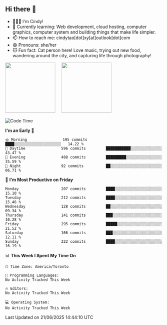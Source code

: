 ## Hi there 👋

<!--
**xinyue296/xinyue296** is a ✨ _special_ ✨ repository because its `README.md` (this file) appears on your GitHub profile.

Here are some ideas to get you started:

- 🔭 I’m currently working on ...
- 🌱 I’m currently learning ...
- 👯 I’m looking to collaborate on ...
- 🤔 I’m looking for help with ...
- 💬 Ask me about ...
- 📫 How to reach me: ...
- 😄 Pronouns: ...
- ⚡ Fun fact: ...
-->
- 👩🏻‍💻 I'm Cindy!
- 🌱 Currently learning: Web development, cloud hosting, computer graphics, computer system and building things that make life simpler.
- 📫 How to reach me: cindytao[dot]xy[at]outlook[dot]com
- 😄 Pronouns: she/her
- 🐱 Fun fact: Cat person here! Love music, trying out new food, wandering around the city, and capturing life through photography!

<!--Github Status: start-->
<div align="left">
  <img height="160em" src="https://github-readme-stats-topaz-two-25.vercel.app/api?username=xinyue296&theme=react&show_icons=true&count_private=true&include_orgs=true&hide=contribs,issues" />
    &nbsp;&nbsp;&nbsp;
  <img height="160em" src="https://github-readme-stats-cindy-taos-projects.vercel.app/api/top-langs/?username=xinyue296&theme=react&count_private=true&include_orgs=true&layout=compact" />
</div>
<!-- Github Status: end-->

<!--START_SECTION:waka-->
![Code Time](http://img.shields.io/badge/Code%20Time-294%20hrs%2036%20mins-blue)

**I'm an Early 🐤** 

```text
🌞 Morning                195 commits         ████░░░░░░░░░░░░░░░░░░░░░   14.22 % 
🌆 Daytime                596 commits         ███████████░░░░░░░░░░░░░░   43.47 % 
🌃 Evening                488 commits         █████████░░░░░░░░░░░░░░░░   35.59 % 
🌙 Night                  92 commits          ██░░░░░░░░░░░░░░░░░░░░░░░   06.71 % 
```
📅 **I'm Most Productive on Friday** 

```text
Monday                   207 commits         ████░░░░░░░░░░░░░░░░░░░░░   15.10 % 
Tuesday                  212 commits         ████░░░░░░░░░░░░░░░░░░░░░   15.46 % 
Wednesday                128 commits         ██░░░░░░░░░░░░░░░░░░░░░░░   09.34 % 
Thursday                 141 commits         ███░░░░░░░░░░░░░░░░░░░░░░   10.28 % 
Friday                   295 commits         █████░░░░░░░░░░░░░░░░░░░░   21.52 % 
Saturday                 166 commits         ███░░░░░░░░░░░░░░░░░░░░░░   12.11 % 
Sunday                   222 commits         ████░░░░░░░░░░░░░░░░░░░░░   16.19 % 
```


📊 **This Week I Spent My Time On** 

```text
🕑︎ Time Zone: America/Toronto

💬 Programming Languages: 
No Activity Tracked This Week

🔥 Editors: 
No Activity Tracked This Week

💻 Operating System: 
No Activity Tracked This Week
```


 Last Updated on 21/06/2025 14:44:10 UTC
<!--END_SECTION:waka-->
